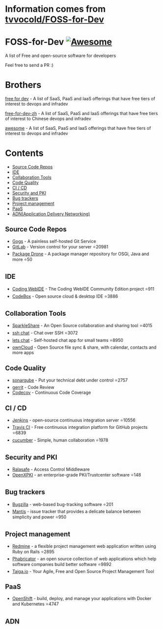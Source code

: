 # Information comes from [tvvocold/FOSS-for-Dev](https://github.com/tvvocold/FOSS-for-Dev)
# FOSS-for-Dev  [![Awesome](https://cdn.rawgit.com/sindresorhus/awesome/d7305f38d29fed78fa85652e3a63e154dd8e8829/media/badge.svg)](https://github.com/sindresorhus/awesome)
A list of Free and open-source software for developers

 
Feel free to send a PR :)
# Brothers
[free for dev](https://github.com/ripienaar/free-for-dev) - A list of SaaS, PaaS and IaaS offerings that have free tiers of interest to devops and infradev

[free-for-dev-zh](https://github.com/qinghuaiorg/free-for-dev-zh) - A list of SaaS, PaaS and IaaS offerings that have free tiers of interest to Chinese devops and infradev

[awesome](https://github.com/sindresorhus/awesome) - A list of SaaS, PaaS and IaaS offerings that have free tiers of interest to devops and infradev


# Contents
   * [Source Code Repos](#source-code-repos)
   * [IDE](#ide)
   * [Collaboration Tools](#collaboration-tools)
   * [Code Quality](#code-quality)
   * [CI / CD](#ci--cd)
   * [Security and PKI](#security-and-pki)
   * [Bug trackers](#bug-trackers)
   * [Project management](#project-management)
   * [PaaS](#paas)
   * [ADN(Application Delivery Networking)](#adn)


## Source Code Repos 

 * [Gogs](https://github.com/gogits/gogs)  - A painless self-hosted Git Service 
 * [GitLab](https://github.com/gitlabhq/gitlabhq) - Version control for your server :star:20981
 * [Package Drone](https://github.com/eclipse/packagedrone) - A package manager repository for OSGi, Java and more :star:50


## IDE 

 * [Coding WebIDE](https://github.com/Coding/WebIDE) - The Coding WebIDE Community Edition project :star:911
 * [CodeBox](https://github.com/CodeboxIDE/codebox) - Open source cloud & desktop IDE :star:3886


## Collaboration Tools

 * [SparkleShare](https://github.com/hbons/SparkleShare) - An Open Source collaboration and sharing tool :star:4015
 * [ssh chat](https://github.com/shazow/ssh-chat) - Chat over SSH  :star:3072
 * [lets chat](https://github.com/sdelements/lets-chat) - Self-hosted chat app for small teams :star:8950
 * [ownCloud](https://owncloud.org) - Open Source file sync & share, with calendar, contacts and more apps

## Code Quality

 * [sonarqube](https://github.com/SonarSource/sonarqube) - Put your technical debt under control :star:2757
 * [gerrit](https://gerrit.googlesource.com/) - Code Review
 * [Codecov](https://codecov.io/) - Continuous Code Coverage


## CI / CD

 * [Jenkins](https://github.com/jenkinsci/jenkins) - open-source continuous integration server :star:10556
 * [Travis CI](https://github.com/travis-ci/travis-ci) - Free continuous integration platform for GitHub projects :star:6839
 * [cucumber](https://github.com/cucumber/cucumber) - Simple, human collaboration  :star:1978


## Security and PKI

 * [Ralasafe](http://sourceforge.net/projects/ralasafe/) - Access Control Middleware
 * [OpenXPKI](https://github.com/openxpki/openxpki) - an enterprise-grade PKI/Trustcenter software :star:148


## Bug trackers

* [Bugzilla](https://github.com/bugzilla/bugzilla) - web-based bug-tracking software :star:201
* [Mantis](https://github.com/mantisbt/mantisbt) - issue tracker that provides a delicate balance between simplicity and power :star:950


## Project management
* [Redmine](https://github.com/redmine/redmine) - a flexible project management web application written using Ruby on Rails :star:2895
* [Phabricator](https://github.com/phacility/phabricator) - an open source collection of web applications which help software companies build better software :star:9892
* [Taiga.io](https://github.com/taigaio) - Your Agile, Free and Open Source Project Management Tool

## PaaS

 * [OpenShift](https://github.com/openshift/origin) - build, deploy, and manage your applications with Docker and Kubernetes :star:4747

## ADN 
  
 

